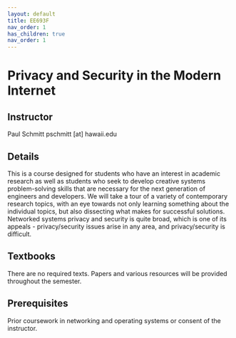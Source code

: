 ```yaml
---
layout: default
title: EE693F
nav_order: 1
has_children: true
nav_order: 1
---
```


# Privacy and Security in the Modern Internet

## Instructor
Paul Schmitt
pschmitt \[at\] hawaii.edu

## Details
This is a course designed for students who have an interest in academic research as well as students who seek to develop creative systems problem-solving skills that are necessary for the next generation of engineers and developers. We will take a tour of a variety of contemporary research topics, with an eye towards not only learning something about the individual topics, but also dissecting what makes for successful solutions. Networked systems privacy and security is quite broad, which is one of its appeals - privacy/security issues arise in any area, and privacy/security is difficult. 

## Textbooks
There are no required texts. Papers and various resources will be provided throughout the semester.

## Prerequisites 
Prior coursework in networking and operating systems or consent of the instructor.